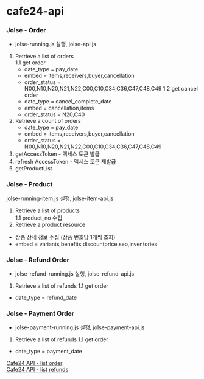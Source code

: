# cafe24-api

### Jolse - Order
- jolse-running.js 실행, jolse-api.js
1. Retrieve a list of orders   
    1.1 get order
    - date_type = pay_date
    - embed = items,receivers,buyer,cancellation
    - order_status = N00,N10,N20,N21,N22,C00,C10,C34,C36,C47,C48,C49
    1.2 get cancel order
    - date_type = cancel_complete_date
    - embed = cancellation,items
    - order_status = N20,C40
2. Retrieve a count of orders
    - date_type = pay_date
    - embed = items,receivers,buyer,cancellation
    - order_status = N00,N10,N20,N21,N22,C00,C10,C34,C36,C47,C48,C49
3. getAccessToken - 액세스 토큰 발급
4. refresh AccessToken - 액세스 토큰 재발급
5. getProductList

### Jolse - Product
jolse-running-item.js 실행, jolse-item-api.js
1. Retrieve a list of products   
  1.1 product_no 수집
2. Retrieve a product resource 
  - 상품 상세 정보 수집 (상품 번호당 1개씩 조회)
  - embed = variants,benefits,discountprice,seo,inventories

### Jolse - Refund Order
- jolse-refund-running.js 실행, jolse-refund-api.js
1. Retrieve a list of refunds
  1.1 get order
  - date_type = refund_date

### Jolse - Payment Order
- jolse-payment-running.js 실행, jolse-payment-api.js
1. Retrieve a list of refunds
  1.1 get order
  - date_type = payment_date

[Cafe24 API - list order](https://developers.cafe24.com/docs/ko/api/admin/#retrieve-a-list-of-orders)   
[Cafe24 API - list refunds](https://developers.cafe24.com/docs/ko/api/admin/#retrieve-a-list-of-refunds)